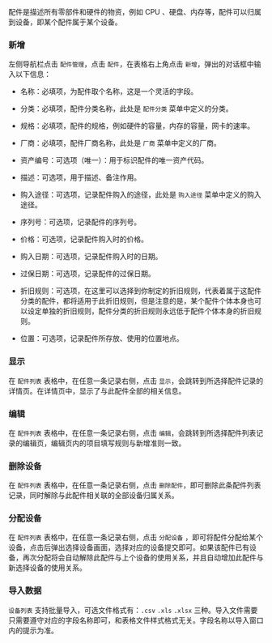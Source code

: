配件是描述所有零部件和硬件的物资，例如 CPU 、硬盘、内存等，配件可以归属到设备，即某个配件属于某个设备。

### 新增

左侧导航栏点击 `配件管理`，点击 `配件`，在表格右上角点击 `新增`，弹出的对话框中输入以下信息：

- 名称：必填项，为配件取个名称，这是一个灵活的字段。

- 分类：必填项，配件分类名称，此处是 `配件分类` 菜单中定义的分类。

- 规格：必填项，配件的规格，例如硬件的容量，内存的容量，网卡的速率。

- 厂商：必填项，配件厂商名称，此处是 `厂商` 菜单中定义的厂商。

- 资产编号：可选项（唯一）：用于标识配件的唯一资产代码。

- 描述：可选项，用于描述、备注作用。

- 购入途径：可选项，记录配件购入的途径，此处是 `购入途径` 菜单中定义的购入途径。

- 序列号：可选项，记录配件的序列号。

- 价格：可选项，记录配件购入时的价格。

- 购入日期：可选项，记录配件购入时的日期。

- 过保日期：可选项，记录配件的过保日期。

- 折旧规则：可选项，在这里可以选择到你制定的折旧规则，代表着属于这配件分类的配件，都将适用于此折旧规则，但是注意的是，某个配件个体本身也可以设定单独的折旧规则，配件分类的折旧规则永远低于配件个体本身的折旧规则。

- 位置：可选项，记录配件所存放、使用的位置地点。

### 显示

在 `配件列表` 表格中，在任意一条记录右侧，点击 `显示`，会跳转到所选择配件记录的详情页。在详情页中，显示了与此配件全部的相关信息。

### 编辑

在 `配件列表` 表格中，在任意一条记录右侧，点击 `编辑`，会跳转到所选择配件列表记录的编辑页，编辑页内的项目填写规则与新增准则一致。

### 删除设备

在 `配件列表` 表格中，在任意一条记录右侧，点击 `删除配件`，即可删除此条配件列表记录，同时解除与此配件相关联的全部设备归属关系。

### 分配设备

在 `配件列表` 表格中，在任意一条记录右侧，点击 `分配设备`
，即可将配件分配给某个设备，点击后弹出选择设备画面，选择对应的设备提交即可。如果该配件已有设备，再次分配将会自动解除此配件与上个设备的使用关系，并且自动增加此配件与新选择设备的使用关系。

### 导入数据

`设备列表` 支持批量导入，可选文件格式有：`.csv` `.xls` `.xlsx` 三种。导入文件需要只需要遵守对应的字段名称即可，和表格文件样式格式无关。字段名称以导入窗口内的提示为准。
